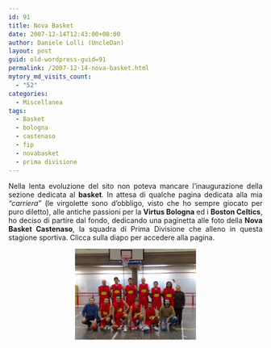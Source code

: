 ```yaml
---
id: 91
title: Nova Basket
date: 2007-12-14T12:43:00+00:00
author: Daniele Lolli (UncleDan)
layout: post
guid: old-wordpress-guid=91
permalink: /2007-12-14-nova-basket.html
mytory_md_visits_count:
  - "52"
categories:
  - Miscellanea
tags:
  - Basket
  - bologna
  - castenaso
  - fip
  - novabasket
  - prima divisione
---
```

<p align="justify">
  Nella lenta evoluzione del sito non poteva mancare l&#8217;inaugurazione della sezione dedicata al <strong>basket</strong>. In attesa di qualche pagina dedicata alla mia <em>&#8220;carriera&#8221;</em> (le virgolette sono d&#8217;obbligo, visto che ho sempre giocato per puro diletto), alle antiche passioni per la <strong>Virtus Bologna</strong> ed i <strong>Boston Celtics</strong>, ho deciso di partire dal fondo, dedicando una paginetta alle foto della <strong>Nova Basket Castenaso</strong>, la squadra di Prima Divisione che alleno in questa stagione sportiva. Clicca sulla diapo per accedere alla pagina.
</p>

<p style="text-align: center">
  <a title="Nova Basket Page" href="/basket/2007-2008-nova-basket-castenaso/"><img title="Nova Basket Page" src="/uploads/2007/12/08122007232.jpg" alt="Nova Basket Page" width="240" height="180" /></a>
</p>

<p align="justify">